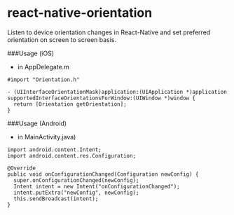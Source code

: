 # react-native-orientation
Listen to device orientation changes in React-Native and set preferred orientation on screen to screen basis.

###Usage (iOS)
* in AppDelegate.m
```
#import "Orientation.h"

- (UIInterfaceOrientationMask)application:(UIApplication *)application supportedInterfaceOrientationsForWindow:(UIWindow *)window {
  return [Orientation getOrientation];
}
```

###Usage (Android)
* in MainActivity.java)
```
import android.content.Intent;
import android.content.res.Configuration;

@Override
public void onConfigurationChanged(Configuration newConfig) {
  super.onConfigurationChanged(newConfig);
  Intent intent = new Intent("onConfigurationChanged");
  intent.putExtra("newConfig", newConfig);
  this.sendBroadcast(intent);
}
```
